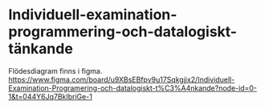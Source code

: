 # Individuell-examination-programmering-och-datalogiskt-tänkande

Flödesdiagram finns i figma. 
https://www.figma.com/board/u9XBsEBfpv9u17Sqkgjjx2/Individuell-Examination-Programering-och-datalogiskt-t%C3%A4nkande?node-id=0-1&t=044Y6Jq7BkIbriGe-1